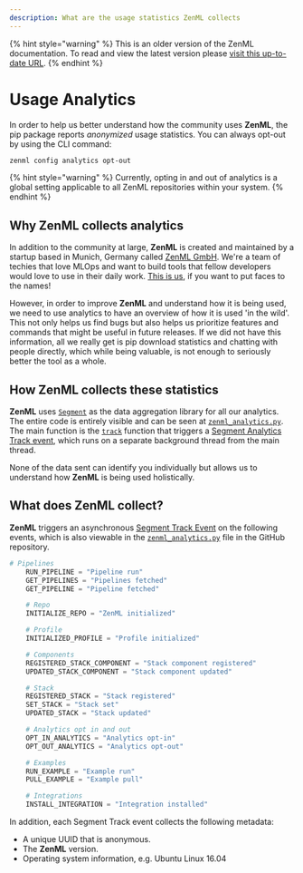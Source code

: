 ```yaml
---
description: What are the usage statistics ZenML collects
---
```


{% hint style="warning" %}
This is an older version of the ZenML documentation. To read and view the latest version please [visit this up-to-date URL](https://docs.zenml.io).
{% endhint %}


# Usage Analytics

In order to help us better understand how the community uses **ZenML**, the pip
package reports _anonymized_ usage statistics. You can always opt-out by using
the CLI command:

```bash
zenml config analytics opt-out
```

{% hint style="warning" %} Currently, opting in and out of analytics is a global
setting applicable to all ZenML repositories within your system. {% endhint %}

## Why ZenML collects analytics <a href="motivation" id="motivation"></a>

In addition to the community at large, **ZenML** is created and maintained by a
startup based in Munich, Germany called [ZenML GmbH](https://zenml.io). We're a
team of techies that love MLOps and want to build tools that fellow developers
would love to use in their daily work. [This is us](https://zenml.io/company#CompanyTeam), if
you want to put faces to the names!

However, in order to improve **ZenML** and understand how it is being used, we
need to use analytics to have an overview of how it is used 'in the wild'. This
not only helps us find bugs but also helps us prioritize features and commands
that might be useful in future releases. If we did not have this information,
all we really get is pip download statistics and chatting with people directly,
which while being valuable, is not enough to seriously better the tool as a
whole.

## How ZenML collects these statistics <a href="implementation" id="implementation"></a>

**ZenML** uses [`Segment`](https://segment.com) as the data aggregation library
for all our analytics. The entire code is entirely visible and can be seen at
[`zenml_analytics.py`](../../../src/zenml/utils/analytics_utils.py). The main
function is the [`track`](../../../src/zenml/utils/analytics_utils.py#L167) function
that triggers a
[Segment Analytics Track event](https://segment.com/docs/connections/spec/track/),
which runs on a separate background thread from the main thread.

None of the data sent can identify you individually but allows us to understand
how **ZenML** is being used holistically.

## What does ZenML collect? <a href="what" id="what"></a>

**ZenML** triggers an asynchronous
[Segment Track Event](https://segment.com/docs/connections/spec/track/) on the
following events, which is also viewable in the
[`zenml_analytics.py`](../../../src/zenml/utils/analytics_utils.py) file in the
GitHub repository.

```python
# Pipelines
    RUN_PIPELINE = "Pipeline run"
    GET_PIPELINES = "Pipelines fetched"
    GET_PIPELINE = "Pipeline fetched"

    # Repo
    INITIALIZE_REPO = "ZenML initialized"

    # Profile
    INITIALIZED_PROFILE = "Profile initialized"

    # Components
    REGISTERED_STACK_COMPONENT = "Stack component registered"
    UPDATED_STACK_COMPONENT = "Stack component updated"

    # Stack
    REGISTERED_STACK = "Stack registered"
    SET_STACK = "Stack set"
    UPDATED_STACK = "Stack updated"

    # Analytics opt in and out
    OPT_IN_ANALYTICS = "Analytics opt-in"
    OPT_OUT_ANALYTICS = "Analytics opt-out"

    # Examples
    RUN_EXAMPLE = "Example run"
    PULL_EXAMPLE = "Example pull"

    # Integrations
    INSTALL_INTEGRATION = "Integration installed"
```

In addition, each Segment Track event collects the following metadata:

- A unique UUID that is anonymous.
- The **ZenML** version.
- Operating system information, e.g. Ubuntu Linux 16.04
